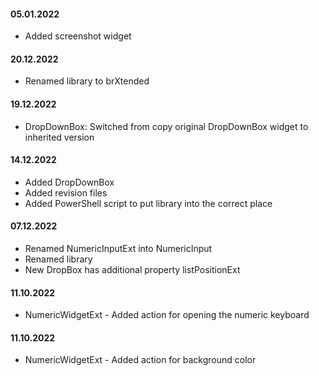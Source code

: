 #### 05.01.2022
- Added screenshot widget

#### 20.12.2022
- Renamed library to brXtended

#### 19.12.2022
- DropDownBox: Switched from copy original DropDownBox widget to inherited version

#### 14.12.2022
- Added DropDownBox
- Added revision files
- Added PowerShell script to put library into the correct place

#### 07.12.2022
- Renamed NumericInputExt into NumericInput
- Renamed library
- New DropBox has additional property listPositionExt

#### 11.10.2022
- NumericWidgetExt - Added action for opening the numeric keyboard

#### 11.10.2022
- NumericWidgetExt - Added action for background color

